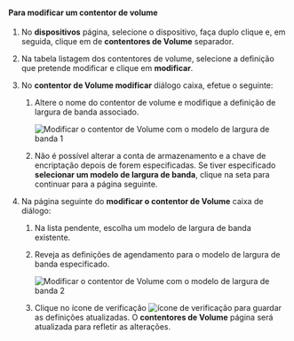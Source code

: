 <!--author=SharS last changed: 1/7/2016-->

#### <a name="to-modify-a-volume-container"></a>Para modificar um contentor de volume
1. No **dispositivos** página, selecione o dispositivo, faça duplo clique e, em seguida, clique em de **contentores de Volume** separador.
2. Na tabela listagem dos contentores de volume, selecione a definição que pretende modificar e clique em **modificar**.
3. No **contentor de Volume modificar** diálogo caixa, efetue o seguinte:
   
   1. Altere o nome do contentor de volume e modifique a definição de largura de banda associado. 
      
       ![Modificar o contentor de Volume com o modelo de largura de banda 1](./media/storsimple-modify-volume-container/HCS_ModifyVCBT1-include.png)
   2. Não é possível alterar a conta de armazenamento e a chave de encriptação depois de forem especificadas. Se tiver especificado **selecionar um modelo de largura de banda**, clique na seta para continuar para a página seguinte.
4. Na página seguinte do **modificar o contentor de Volume** caixa de diálogo:
   
   1. Na lista pendente, escolha um modelo de largura de banda existente.
   2. Reveja as definições de agendamento para o modelo de largura de banda especificado.
      
       ![Modificar o contentor de Volume com o modelo de largura de banda 2](./media/storsimple-modify-volume-container/HCS_ModifyVCBT2-include.png)
   3. Clique no ícone de verificação ![ícone de verificação](./media/storsimple-modify-volume-container/HCS_CheckIcon-include.png) para guardar as definições atualizadas. O **contentores de Volume** página será atualizada para refletir as alterações.

